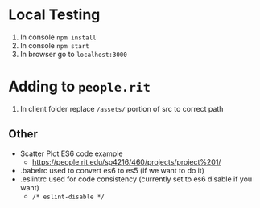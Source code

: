 # Local Testing
1. In console `npm install`
2. In console `npm start`
3. In browser go to `localhost:3000`

# Adding to `people.rit`
1. In client folder replace `/assets/` portion of src to correct path

## Other
* Scatter Plot ES6 code example
  * https://people.rit.edu/sp4216/460/projects/project%201/
* .babelrc used to convert es6 to es5 (if we want to do it)
* .eslintrc used for code consistency (currently set to es6 disable if you want)
  * `/* eslint-disable */`